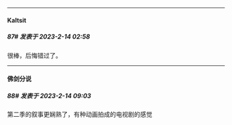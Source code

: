 
*****

####  Kaltsit  
##### 87#       发表于 2023-2-14 02:58

很棒，后悔错过了。


*****

####  佛剑分说  
##### 88#       发表于 2023-2-14 09:03

第二季的叙事更娴熟了，有种动画拍成的电视剧的感觉

